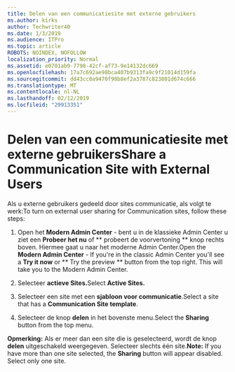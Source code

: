 ```yaml
---
title: Delen van een communicatiesite met externe gebruikers
ms.author: kirks
author: Techwriter40
ms.date: 1/3/2019
ms.audience: ITPro
ms.topic: article
ROBOTS: NOINDEX, NOFOLLOW
localization_priority: Normal
ms.assetid: e0701ab9-7798-42cf-af73-9e14132dc669
ms.openlocfilehash: 17a7c692ae98bca407b9313fa9c9f21014d159fa
ms.sourcegitcommit: dd43cc0a9470f98b8ef2a3787c823801d674c666
ms.translationtype: MT
ms.contentlocale: nl-NL
ms.lasthandoff: 02/12/2019
ms.locfileid: "29913351"
---
```

# <a name="share-a-communication-site-with-external-users"></a><span data-ttu-id="1eb57-102">Delen van een communicatiesite met externe gebruikers</span><span class="sxs-lookup"><span data-stu-id="1eb57-102">Share a Communication Site with External Users</span></span>

<span data-ttu-id="1eb57-103">Als u externe gebruikers gedeeld door sites communicatie, als volgt te werk:</span><span class="sxs-lookup"><span data-stu-id="1eb57-103">To turn on external user sharing for Communication sites, follow these steps:</span></span> 
  
1. <span data-ttu-id="1eb57-p101">Open het **Modern Admin Center** - bent u in de klassieke Admin Center u ziet een **Probeer het nu** of \*\* probeert de voorvertoning \*\* knop rechts boven. Hiermee gaat u naar het moderne Admin Center.</span><span class="sxs-lookup"><span data-stu-id="1eb57-p101">Open the **Modern Admin Center** - If you're in the classic Admin Center you'll see a **Try it now** or \*\* Try the preview \*\* button from the top right. This will take you to the Modern Admin Center.</span></span> 
  
2. <span data-ttu-id="1eb57-106">Selecteer **actieve Sites.**</span><span class="sxs-lookup"><span data-stu-id="1eb57-106">Select **Active Sites.**</span></span>
  
3. <span data-ttu-id="1eb57-107">Selecteer een site met een **sjabloon voor communicatie**.</span><span class="sxs-lookup"><span data-stu-id="1eb57-107">Select a site that has a **Communication Site template**.</span></span> 
  
4. <span data-ttu-id="1eb57-108">Selecteer de knop **delen** in het bovenste menu.</span><span class="sxs-lookup"><span data-stu-id="1eb57-108">Select the **Sharing** button from the top menu.</span></span> 
  
 <span data-ttu-id="1eb57-p102">**Opmerking:** Als er meer dan een site die is geselecteerd, wordt de knop **delen** uitgeschakeld weergegeven. Selecteer slechts één site.</span><span class="sxs-lookup"><span data-stu-id="1eb57-p102">**Note:** If you have more than one site selected, the **Sharing** button will appear disabled. Select only one site.</span></span> 
  


